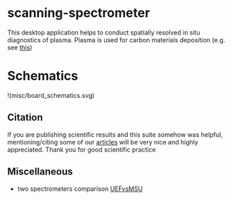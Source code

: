 # scanning-spectrometer

This desktop application helps to conduct spatially resolved in situ diagnostics of plasma. Plasma is used for carbon materials deposition (e.g. see [this](https://github.com/IRebri/pyCVD/))

# Schematics
!(misc/board_schematics.svg)

## Citation
If you are publishing scientific results and this suite somehow was helpful, mentioning/citing some of our [articles](https://scholar.google.ru/citations?user=Q8aiUDQAAAAJ&hl=en) will be very nice and highly appreciated. Thank you for good scientific practice

## Miscellaneous
* two spectrometers comparison [UEFvsMSU](http://nbviewer.jupyter.org/github/IRebri/scanning-spectrometer/blob/master/misc/UEFvsMSU%20mobile%20spectrometers.ipynb)

